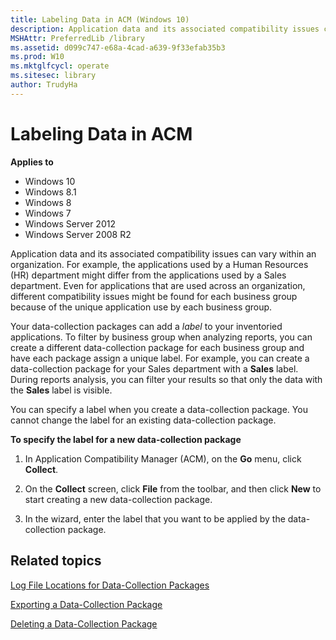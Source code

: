 ```yaml
---
title: Labeling Data in ACM (Windows 10)
description: Application data and its associated compatibility issues can vary within an organization.
MSHAttr: PreferredLib /library
ms.assetid: d099c747-e68a-4cad-a639-9f33efab35b3
ms.prod: W10
ms.mktglfcycl: operate
ms.sitesec: library
author: TrudyHa
---
```


# Labeling Data in ACM


**Applies to**

-   Windows 10
-   Windows 8.1
-   Windows 8
-   Windows 7
-   Windows Server 2012
-   Windows Server 2008 R2

Application data and its associated compatibility issues can vary within an organization. For example, the applications used by a Human Resources (HR) department might differ from the applications used by a Sales department. Even for applications that are used across an organization, different compatibility issues might be found for each business group because of the unique application use by each business group.

Your data-collection packages can add a *label* to your inventoried applications. To filter by business group when analyzing reports, you can create a different data-collection package for each business group and have each package assign a unique label. For example, you can create a data-collection package for your Sales department with a **Sales** label. During reports analysis, you can filter your results so that only the data with the **Sales** label is visible.

You can specify a label when you create a data-collection package. You cannot change the label for an existing data-collection package.

**To specify the label for a new data-collection package**

1.  In Application Compatibility Manager (ACM), on the **Go** menu, click **Collect**.

2.  On the **Collect** screen, click **File** from the toolbar, and then click **New** to start creating a new data-collection package.

3.  In the wizard, enter the label that you want to be applied by the data-collection package.

## Related topics


[Log File Locations for Data-Collection Packages](log-file-locations-for-data-collection-packages.md)

[Exporting a Data-Collection Package](exporting-a-data-collection-package.md)

[Deleting a Data-Collection Package](deleting-a-data-collection-package.md)

 

 





